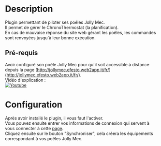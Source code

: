 Description 
===========
Plugin permettant de piloter ses poêles Jolly Mec.  
Il permet de gérer le ChronoThermostat (la planification).  
En cas de mauvaise réponse du site web gérant les poêles, les commandes sont renvoyées jusqu'à leur bonne exécution.  

Pré-requis 
----------
Avoir configuré son poêle Jolly Mec pour qu'il soit accessible à distance depuis la page [http://jollymec.efesto.web2app.it/fr/](http://jollymec.efesto.web2app.it/fr/).  
Vidéo d'explication :  
[![Youtube](https://i1.ytimg.com/vi/GvePqnQn5uM/hqdefault.jpg)](https://www.youtube.com/watch?v=GvePqnQn5uM)  

Configuration 
===
Après avoir installé le plugin, il vous faut l'activer.  
Vous pouvez ensuite entrer vos informations de connexion qui servent à vous connecter à cette [page](http://jollymec.efesto.web2app.it/fr/).  
Cliquez ensuite sur le bouton "Synchroniser", cela créera les équipements correspondant à vos poêles Jolly Mec.  